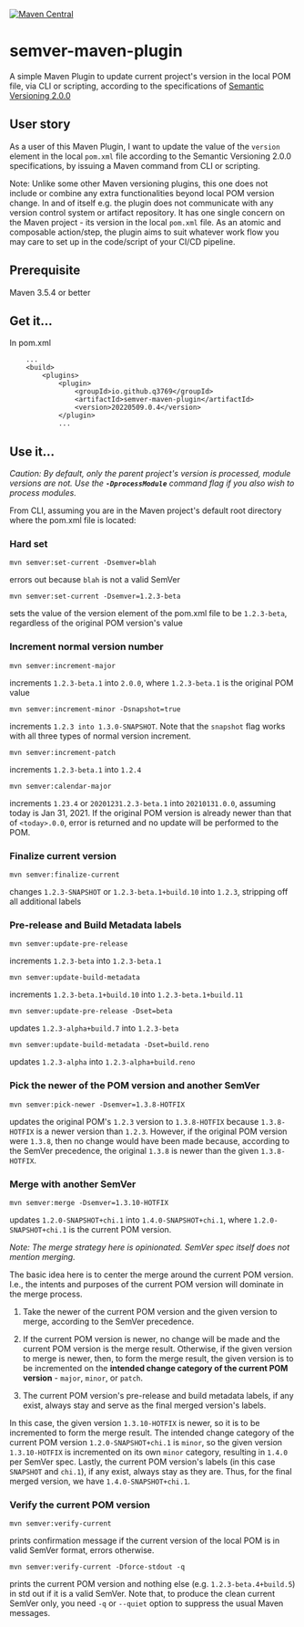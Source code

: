 [![Maven Central](https://img.shields.io/maven-central/v/io.github.q3769/semver-maven-plugin.svg?label=Maven%20Central)](https://search.maven.org/search?q=g:%22io.github.q3769%22%20AND%20a:%22semver-maven-plugin%22)

# semver-maven-plugin

A simple Maven Plugin to update current project's version in the local POM file, via CLI or scripting, according to the
specifications of [Semantic Versioning 2.0.0](https://semver.org/)

## User story

As a user of this Maven Plugin, I want to update the value of the `version` element in the local `pom.xml` file
according to the Semantic Versioning 2.0.0 specifications, by issuing a Maven command from CLI or scripting.

Note: Unlike some other Maven versioning plugins, this one does not include or combine any extra functionalities 
beyond local POM version change. In and of itself e.g. the plugin does not communicate with any version control 
system or artifact repository. It has one single concern on the Maven project - its version in the local `pom.xml`
file. As an atomic and composable action/step, the plugin aims to suit whatever work flow you may care to set up
in the code/script of your CI/CD pipeline.

## Prerequisite

Maven 3.5.4 or better

## Get it...

In pom.xml

```
    ...
    <build>
        <plugins>
            <plugin>
                <groupId>io.github.q3769</groupId>
                <artifactId>semver-maven-plugin</artifactId>
                <version>20220509.0.4</version>
            </plugin>
            ...
```            

## Use it...

*Caution: By default, only the parent project's version is processed, module versions are not. Use
the **`-DprocessModule`** command flag if you also wish to process modules.*

From CLI, assuming you are in the Maven project's default root directory where the pom.xml file is located:

### Hard set

```
mvn semver:set-current -Dsemver=blah
```

errors out because `blah` is not a valid SemVer

```
mvn semver:set-current -Dsemver=1.2.3-beta
```

sets the value of the version element of the pom.xml file to be `1.2.3-beta`, regardless of the original POM version's
value

### Increment normal version number

```
mvn semver:increment-major
```

increments `1.2.3-beta.1` into `2.0.0`, where `1.2.3-beta.1` is the original POM value

```
mvn semver:increment-minor -Dsnapshot=true
```

increments `1.2.3 into 1.3.0-SNAPSHOT`. Note that the `snapshot` flag works with all three types of normal version
increment.

```
mvn semver:increment-patch
```

increments `1.2.3-beta.1` into `1.2.4`

```
mvn semver:calendar-major
```

increments `1.23.4` or `20201231.2.3-beta.1` into `20210131.0.0`, assuming today is Jan 31, 2021. If the original POM
version is already newer than that of `<today>.0.0`, error is returned and no update will be performed to the POM.

### Finalize current version

```
mvn semver:finalize-current
```

changes `1.2.3-SNAPSHOT` or `1.2.3-beta.1+build.10` into `1.2.3`, stripping off all additional labels

### Pre-release and Build Metadata labels

```
mvn semver:update-pre-release
```

increments `1.2.3-beta` into `1.2.3-beta.1`

```
mvn semver:update-build-metadata
```

increments `1.2.3-beta.1+build.10` into `1.2.3-beta.1+build.11`

```
mvn semver:update-pre-release -Dset=beta
```

updates `1.2.3-alpha+build.7` into `1.2.3-beta`

```
mvn semver:update-build-metadata -Dset=build.reno
```

updates `1.2.3-alpha` into `1.2.3-alpha+build.reno`

### Pick the newer of the POM version and another SemVer

```
mvn semver:pick-newer -Dsemver=1.3.8-HOTFIX
```

updates the original POM's `1.2.3` version to `1.3.8-HOTFIX` because `1.3.8-HOTFIX` is a newer version than `1.2.3`.
However, if the original POM version were `1.3.8`, then no change would have been made because, according to the 
SemVer precedence, the original `1.3.8` is newer than the given `1.3.8-HOTFIX`.

### Merge with another SemVer

```
mvn semver:merge -Dsemver=1.3.10-HOTFIX
```

updates `1.2.0-SNAPSHOT+chi.1` into `1.4.0-SNAPSHOT+chi.1`, where `1.2.0-SNAPSHOT+chi.1` is the current POM version.

*Note: The merge strategy here is opinionated. SemVer spec itself does not mention merging.*

The basic idea here is to center the merge around the current POM version. I.e., the intents and purposes of the 
current POM version will dominate in the merge process.

1. Take the newer of the current POM version and the given version to merge, according to the SemVer precedence.

2. If the current POM version is newer, no change will be made and the current POM version is the merge result.
   Otherwise, if the given version to merge is newer, then, to form the merge result, the given version is to be
   incremented on the **intended change category of the current POM version** - `major`, `minor`, or `patch`.

3. The current POM version's pre-release and build metadata labels, if any exist, always stay and serve as the final
   merged version's labels.

In this case, the given version `1.3.10-HOTFIX` is newer, so it is to be incremented to form the merge result. The
intended change category of the current POM version `1.2.0-SNAPSHOT+chi.1` is `minor`, so the given version
`1.3.10-HOTFIX` is incremented on its own `minor` category, resulting in `1.4.0` per SemVer spec. Lastly, the
current POM version's labels (in this case `SNAPSHOT` and `chi.1`), if any exist, always stay as they are. Thus, for
the final merged version, we have `1.4.0-SNAPSHOT+chi.1`.

### Verify the current POM version

```
mvn semver:verify-current
```

prints confirmation message if the current version of the local POM is in valid SemVer format, errors otherwise.

```
mvn semver:verify-current -Dforce-stdout -q
```

prints the current POM version and nothing else (e.g. `1.2.3-beta.4+build.5`) in std out if it is a valid SemVer. Note
that, to produce the clean current SemVer only, you need `-q` or `--quiet` option to suppress the usual Maven messages.
